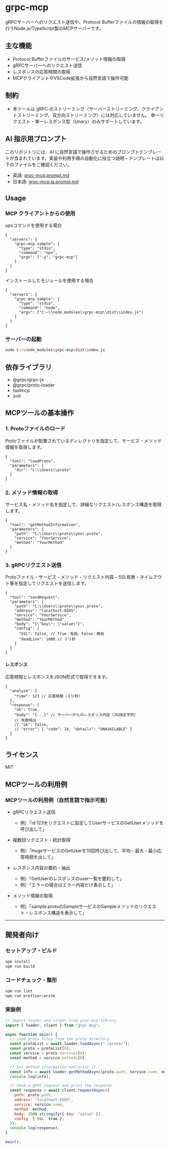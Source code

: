 
# grpc-mcp
gRPCサーバーへのリクエスト送信や、Protocol Bufferファイルの情報の取得を行うNode.js/TypeScript製のMCPサーバーです。

## 主な機能

- Protocol Bufferファイルのサービス/メソッド情報の取得
- gRPCサーバーへのリクエスト送信
- レスポンスの応答時間の取得
- MCPクライアントやVSCode拡張から自然言語で操作可能

## 制約

- 本ツールは gRPC のストリーミング（サーバーストリーミング、クライアントストリーミング、双方向ストリーミング）には対応していません。
  単一リクエスト・単一レスポンス型（Unary）のみサポートしています。

## AI 指示用プロンプト

このリポジトリには、AI に自然言語で操作させるためのプロンプトテンプレートが含まれています。実装や利用手順の自動化に役立つ説明・テンプレートは以下のファイルをご確認ください。

- 英語: [grpc-mcp.prompt.md](https://github.com/Yuki4-dev/grpc-mcp/blob/main/grpc-mcp.prompt.md)
- 日本語: [grpc-mcp.ja.prompt.md](https://github.com/Yuki4-dev/grpc-mcp/blob/main/grpc-mcp.ja.prompt.md)

## Usage

### MCP クライアントからの使用
upxコマンドを使用する場合
```jsonc
{
  "servers": {
    "grpc-mcp-sample": {
      "type": "stdio",
      "command": "npx",
      "args": ["-y", "grpc-mcp"]
    }
  }
}
```

インストールしたモジュールを使用する場合
```jsonc
{
  "servers": {
    "grpc-mcp-sample": {
      "type": "stdio",
      "command": "node",
      "args": ["C:~\\node_modules\\grpc-mcp\\dist\\index.js"]
    }
  }
}
```

### サーバーの起動
```sh
node C:~\node_modules\grpc-mcp\dist\index.js
```

## 依存ライブラリ
- @grpc/grpc-js
- @grpc/proto-loader
- fastmcp
- zod

## MCPツールの基本操作

### 1. Protoファイルのロード
Protoファイルが配置されているディレクトリを指定して、サービス・メソッド情報を取得します。
```jsonc
{
  "tool": "loadProto",
  "parameters": {
    "dir": "C:\\Users\\proto"
  }
}
```

### 2. メソッド情報の取得
サービス名・メソッド名を指定して、詳細なリクエスト/レスポンス構造を取得します。
```jsonc
{
  "tool": "getMethodInformation",
  "parameters": {
    "path": "C:\\Users\\proto\\your.proto",
    "service": "YourService",
    "method": "YourMethod"
  }
}
```

### 3. gRPCリクエスト送信
Protoファイル・サービス・メソッド・リクエスト内容・SSL有無・タイムアウト等を指定してリクエストを送信します。
```jsonc
{
  "tool": "sendRequest",
  "parameters": {
    "path": "C:\\Users\\proto\\your.proto",
    "address": "localhost:6565",
    "service": "YourService",
    "method": "YourMethod",
    "body": "{\"key\": \"value\"}",
    "config": {
      "SSL": false, // True：有効、False：無効
      "deadLine": 1000 // ミリ秒
    }
  }
}
```
#### レスポンス
応答時間とレスポンスをJSON形式で取得できます。
```jsonc
{
  "analyze": {
    "time": 123 // 応答時間（ミリ秒）
  },
  "response": {
    "ok": true,
    "body": "{...}" // サーバーからのレスポンス内容（JSON文字列）
    // 失敗時は
    // "ok": false,
    // "error": { "code": 14, "details": "UNAVAILABLE" }
  }
}
```

## ライセンス
MIT

## MCPツールの利用例

### MCPツールの利用例（自然言語で指示可能）

- gRPCリクエスト送信
  - 例）「id:123をリクエストに設定してUserサービスのGetUserメソッドを呼び出して」

- 複数回リクエスト・統計取得
  - 例）「HogeサービスのGetUserを10回呼び出して、平均・最大・最小応答時間を出して」

- レスポンス内容の要約・抽出
  - 例）「GetUserのレスポンスのuser一覧を要約して」
  - 例）「エラーの場合はエラー内容だけ表示して」

- メソッド情報の取得
  - 例）「sample.protoのSampleサービスのSampleメソッドのリクエスト・レスポンス構造を表示して」

---

## 開発者向け

### セットアップ・ビルド

```sh
npm install
npm run build
```

### コードチェック・整形

```sh
npm run lint
npm run prettier:write
```

### 実装例
```javascript
// Import loader and client from grpc-mcp library
import { loader, client } from "grpc-mcp";

async function main() {
  // Load proto files from the proto directory
  const protoList = await loader.loadAsync("./proto/");
  const proto = protoList[0];
  const service = proto.services[0];
  const method = service.methods[0];

  // Get method information and print it
  const info = await loader.getMethodAsync(proto.path, service.name, method);
  console.log(info);

  // Send a gRPC request and print the response
  const response = await client.requestAsync({
    path: proto.path,
    address: "localhost:6565",
    service: service.name,
    method: method,
    body: JSON.stringify({ key: "value" }),
    config: { SSL: true },
  });
  console.log(response);
}

main();

```
